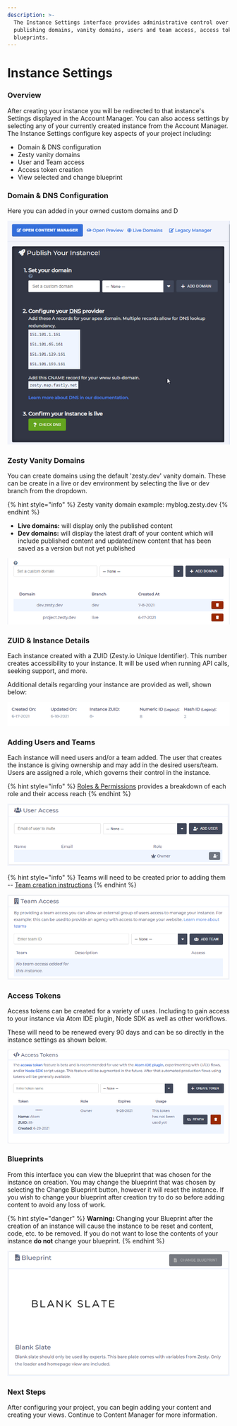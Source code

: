 ```yaml
---
description: >-
  The Instance Settings interface provides administrative control over
  publishing domains, vanity domains, users and team access, access tokens, and
  blueprints.
---
```


# Instance Settings

### Overview

After creating your instance you will be redirected to that instance's Settings displayed in the Account Manager. You can also access settings by selecting any of your currently created instance from the Account Manager. The Instance Settings configure key aspects of your project including:

* Domain & DNS configuration
* Zesty vanity domains
* User and Team access
* Access token creation
* View selected and change blueprint

### Domain & DNS Configuration

Here you can added in your owned custom domains and D

![](../.gitbook/assets/image%20%2883%29.png)

### Zesty Vanity Domains

You can create domains using the default 'zesty.dev' vanity domain. These can be create in a live or dev environment by selecting the live or dev branch from the dropdown.  

{% hint style="info" %}
Zesty vanity domain example: myblog.zesty.dev
{% endhint %}

* **Live domains:** will display only the published content
* **Dev domains:** will display the latest draft of your content which will include published content and updated/new content that has been saved as a version but not yet published

![Zesty live and dev vanity domains](../.gitbook/assets/image%20%28102%29.png)

### ZUID & Instance Details

Each instance created with a ZUID \(Zesty.io Unique Identifier\). This number creates accessibility to your instance. It will be used when running API calls, seeking support, and more. 

Additional details regarding your instance are provided as well, shown below: 

![Instance details located in Instance Settings](../.gitbook/assets/image%20%2881%29.png)

### Adding Users and Teams

Each instance will need users and/or a team added. The user that creates the instance is giving ownership and may add in the desired users/team. Users are assigned a role, which governs their control in the instance. 

{% hint style="info" %}
[Roles & Permissions](../getting-started/roles-and-permissions.md#base-roles-types) provides a breakdown of each role and their access reach
{% endhint %}

![User invite and role selection ](../.gitbook/assets/image%20%2865%29.png)

{% hint style="info" %}
Teams will need to be created prior to adding them -- [Team creation instructions](../services/accounts-ui/teams.md#overview)
{% endhint %}

![Team invite](../.gitbook/assets/image%20%2868%29.png)

### Access Tokens

Access tokens can be created for a variety of uses. Including to gain access to your instance via Atom IDE plugin, Node SDK as well as other workflows. 

These will need to be renewed every 90 days and can be so directly in the instance settings as shown below.

![Access Token Creation](../.gitbook/assets/image%20%2895%29.png)

### Blueprints 

From this interface you can view the blueprint that was chosen for the instance on creation. You may change the blueprint that was chosen by selecting the Change Blueprint button, however it will reset the instance. If you wish to change your blueprint after creation try to do so before adding content to avoid any loss of work.

{% hint style="danger" %}
**Warning:** Changing your Blueprint after the creation of an instance will cause the instance to be reset and content, code, etc. to be removed. If you do not want to lose the contents of your instance **do not** change your blueprint.
{% endhint %}

![](../.gitbook/assets/image%20%2888%29.png)

### Next Steps

After configuring your project, you can begin adding your content and creating your views. Continue to Content Manager for more information.


